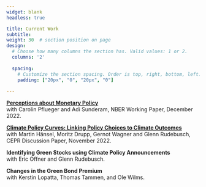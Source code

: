 ```yaml
---
widget: blank
headless: true

title: Current Work
subtitle:
weight: 30  # section position on page
design:
  # Choose how many columns the section has. Valid values: 1 or 2.
  columns: '2'
  
  spacing:
    # Customize the section spacing. Order is top, right, bottom, left.
    padding: ["20px", "0", "20px", "0"]  
  
---
```


**[Perceptions about Monetary Policy](publication/rules)**  
with Carolin Pflueger and Adi Sunderam, NBER Working Paper, December 2022.

**[Climate Policy Curves: Linking Policy Choices to Climate Outcomes](publication/cpc)**  
with Martin Hänsel, Moritz Drupp, Gernot Wagner and Glenn Rudebusch, CEPR
Discussion Paper, November 2022.

**Identifying Green Stocks using Climate Policy Announcements**  
with Eric Offner and Glenn Rudebusch.

**Changes in the Green Bond Premium**  
with Kerstin Lopatta, Thomas Tammen, and Ole Wilms.
